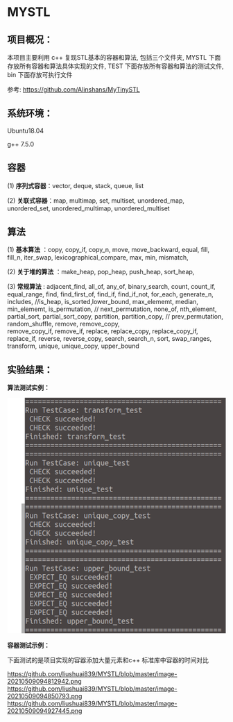 # MYSTL

## 项目概况：

本项目主要利用 c++ 复现STL基本的容器和算法, 包括三个文件夹, MYSTL 下面存放所有容器和算法具体实现的文件, TEST 下面存放所有容器和算法的测试文件, bin 下面存放可执行文件

参考: https://github.com/Alinshans/MyTinySTL

## 系统环境：

Ubuntu18.04

g++ 7.5.0

## **容器**  

(1) **序列式容器**：vector, deque, stack, queue, list

(2) **关联式容器**：map, multimap, set, multiset, unordered_map, unordered_set, unordered_multimap, unordered_multiset

## **算法**

(1) **基本算法** ：copy, copy_if,  copy_n,  move, move_backward, equal, fill, fill_n, iter_swap, lexicographical_compare, max, min, mismatch,

(2) **关于堆的算法** ：make_heap, pop_heap, push_heap, sort_heap,

(3) **常规算法** : adjacent_find,  all_of,  any_of, binary_search, count, count_if, equal_range, find, find_first_of, find_if, find_if_not, for_each, generate_n,
                                     includes,  //is_heap,  is_sorted,lower_bound,  max_elememt, median, min_elememt,  is_permutation, // next_permutation, none_of,
                                      nth_element, partial_sort, partial_sort_copy, partition, partition_copy,  // prev_permutation, random_shuffle, remove, remove_copy,   				    
                                     remove_copy_if, remove_if, replace, replace_copy, replace_copy_if, replace_if,  reverse,  reverse_copy, search, search_n, sort,  swap_ranges,
  					                          transform, unique, unique_copy, upper_bound

## 实验结果：

**算法测试实例：**

![](https://github.com/liushuai839/MYSTL/blob/master/image-20210509094033057.png)

**容器测试示例：**

下面测试的是项目实现的容器添加大量元素和c++ 标准库中容器的时间对比

https://github.com/liushuai839/MYSTL/blob/master/image-20210509094812942.png
https://github.com/liushuai839/MYSTL/blob/master/image-20210509094850793.png
https://github.com/liushuai839/MYSTL/blob/master/image-20210509094927445.png
